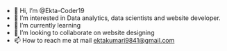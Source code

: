 - 👋 Hi, I’m @Ekta-Coder19
- 👀 I’m interested in Data analytics, data scientists and website developer.
- 🌱 I’m currently learning 
- 💞️ I’m looking to collaborate on website designing
- 📫 How to reach me at mail ektakumari9841@gmail.com

<!---
Ekta-Coder19/Ekta-Coder19 is a ✨ special ✨ repository because its `README.md` (this file) appears on your GitHub profile.
You can click the Preview link to take a look at your changes.
--->
